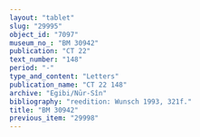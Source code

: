 ```yaml
---
layout: "tablet"
slug: "29995"
object_id: "7097"
museum_no_: "BM 30942"
publication: "CT 22"
text_number: "148"
period: "-"
type_and_content: "Letters"
publication_name: "CT 22 148"
archive: "Egibi/Nūr-Sîn"
bibliography: "reedition: Wunsch 1993, 321f."
title: "BM 30942"
previous_item: "29998"
---
```

